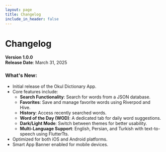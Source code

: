 ```yaml
---
layout: page
title: Changelog
include_in_header: false
---
```


# Changelog

**Version 1.0.0**  
**Release Date**: March 31, 2025  

### What's New:
- Initial release of the Okul Dictionary App.
- Core features include:
  - **Search Functionality**: Search for words from a JSON database.
  - **Favorites**: Save and manage favorite words using Riverpod and Hive.
  - **History**: Access recently searched words.
  - **Word of the Day (WOD)**: A dedicated tab for daily word suggestions.
  - **Dark/Light Mode**: Switch between themes for better usability.
  - **Multi-Language Support**: English, Persian, and Turkish with text-to-speech using FlutterTts.
- Optimized for both iOS and Android platforms.
- Smart App Banner enabled for mobile devices.